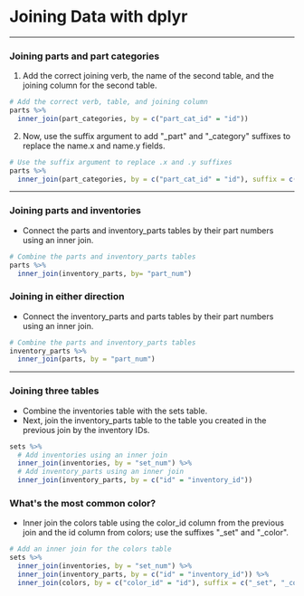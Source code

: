 # Joining Data with dplyr
---
### Joining parts and part categories
1. Add the correct joining verb, the name of the second table, and the joining column for the second table.
```r
# Add the correct verb, table, and joining column
parts %>% 
  inner_join(part_categories, by = c("part_cat_id" = "id"))
```
2. Now, use the suffix argument to add "_part" and "_category" suffixes to replace the name.x and name.y fields.
```r
# Use the suffix argument to replace .x and .y suffixes
parts %>% 
  inner_join(part_categories, by = c("part_cat_id" = "id"), suffix = c("_part", "_category"))
```
---
### Joining parts and inventories
* Connect the parts and inventory_parts tables by their part numbers using an inner join.
```r
# Combine the parts and inventory_parts tables
parts %>%
  inner_join(inventory_parts, by= "part_num")
```
### Joining in either direction
* Connect the inventory_parts and parts tables by their part numbers using an inner join.
```r
# Combine the parts and inventory_parts tables
inventory_parts %>%
  inner_join(parts, by = "part_num")
```
---
### Joining three tables
* Combine the inventories table with the sets table.
* Next, join the inventory_parts table to the table you created in the previous join by the inventory IDs.
```r
sets %>%
  # Add inventories using an inner join 
  inner_join(inventories, by = "set_num") %>%
  # Add inventory_parts using an inner join 
  inner_join(inventory_parts, by = c("id" = "inventory_id"))
```
### What's the most common color?
* Inner join the colors table using the color_id column from the previous join and the id column from colors; use the suffixes "_set" and "_color".
```r
# Add an inner join for the colors table
sets %>%
  inner_join(inventories, by = "set_num") %>%
  inner_join(inventory_parts, by = c("id" = "inventory_id")) %>%
  inner_join(colors, by = c("color_id" = "id"), suffix = c("_set", "_color"))
```
